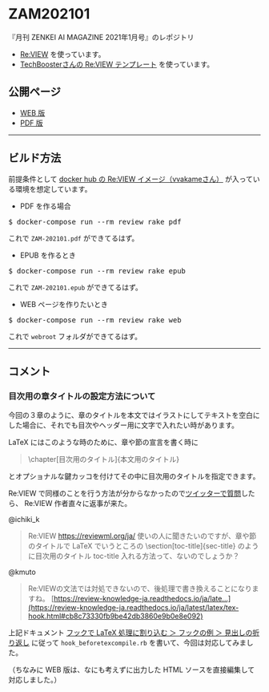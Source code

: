 # ZAM202101
『月刊 ZENKEI AI MAGAZINE 2021年1月号』のレポジトリ

* [Re:VIEW](https://reviewml.org/ja/) を使っています。
* [TechBoosterさんの Re:VIEW テンプレート](https://github.com/TechBooster/ReVIEW-Template) を使っています。


## 公開ページ

* [WEB 版](https://zenkei-ai-forum.github.io/ZAM202101/)
* [PDF 版](https://zenkei-ai-forum.github.io/ZAM202101/ZAM-202101.pdf)

---

## ビルド方法

前提条件として [docker hub の Re:VIEW イメージ（vvakameさん）](https://hub.docker.com/r/vvakame/review/) が入っている環境を想定しています。

* PDF を作る場合

<pre>$ docker-compose run --rm review rake pdf</pre>
これで `ZAM-202101.pdf` ができてるはず。

* EPUB を作るとき

<pre>$ docker-compose run --rm review rake epub</pre>
これで `ZAM-202101.epub` ができてるはず。

* WEB ページを作りたいとき

<pre>$ docker-compose run --rm review rake web</pre>
これで `webroot` フォルダができてるはず。

---

## コメント

### 目次用の章タイトルの設定方法について

今回の３章のように、章のタイトルを本文ではイラストにしてテキストを空白にした場合に、それでも目次やヘッダー用に文字で入れたい時があります。

LaTeX にはこのような時のために、章や節の宣言を書く時に
> \chapter[目次用のタイトル]{本文用のタイトル}

とオプショナルな鍵カッコを付けてその中に目次用のタイトルを指定できます。

Re:VIEW で同様のことを行う方法が分からなかったので[ツイッターで質問](https://twitter.com/ichiki_k/status/1363016520603852805)したら、 Re:VIEW 作者直々に返事が来た。

@ichiki_k
> Re:VIEW https://reviewml.org/ja/ 使いの人に聞きたいのですが、章や節のタイトルで LaTeX でいうところの \section[toc-title]{sec-title} のように目次用のタイトル toc-title 入れる方法って、ないのでしょうか？

@kmuto
> Re:VIEWの文法では対処できないので、後処理で書き換えることになりますね。 [https://review-knowledge-ja.readthedocs.io/ja/late...](https://review-knowledge-ja.readthedocs.io/ja/latest/latex/tex-hook.html#cb8c73330fb9be42db3860e9b0e8e092)

上記ドキュメント [フックで LaTeX 処理に割り込む ＞ フックの例 ＞ 見出しの折り返し](https://review-knowledge-ja.readthedocs.io/ja/latest/latex/tex-hook.html#cb8c73330fb9be42db3860e9b0e8e092) に従って `hook_beforetexcompile.rb` を書いて、今回は対応してみました。

（ちなみに WEB 版は、なにも考えずに出力した HTML ソースを直接編集して対応しました。）
